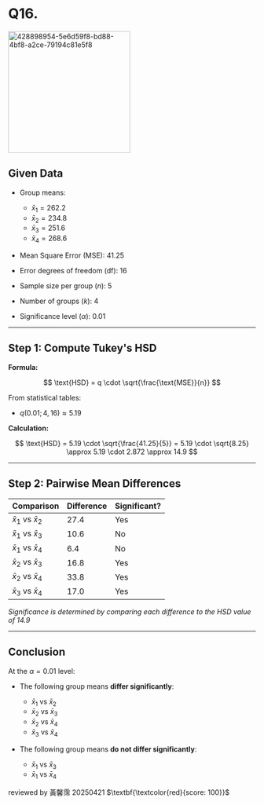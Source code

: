 # Q16.

<img width="248" alt="428898954-5e6d59f8-bd88-4bf8-a2ce-79194c81e5f8" src="https://github.com/user-attachments/assets/2c2444d4-38d2-412a-bc16-04688fb4e3e7" />




## Given Data

- Group means:
  - $\bar{x}_1 = 262.2$  
  - $\bar{x}_2 = 234.8$  
  - $\bar{x}_3 = 251.6$  
  - $\bar{x}_4 = 268.6$  

- Mean Square Error (MSE): 41.25  
- Error degrees of freedom (df): 16  
- Sample size per group ($n$): 5  
- Number of groups ($k$): 4  
- Significance level ($\alpha$): 0.01

---

## Step 1: Compute Tukey's HSD

**Formula:**

$$
\text{HSD} = q \cdot \sqrt{\frac{\text{MSE}}{n}}
$$

From statistical tables:

- $q(0.01; 4, 16) \approx 5.19$

**Calculation:**

$$
\text{HSD} = 5.19 \cdot \sqrt{\frac{41.25}{5}}  
= 5.19 \cdot \sqrt{8.25}  
\approx 5.19 \cdot 2.872  
\approx 14.9
$$

---

## Step 2: Pairwise Mean Differences

| Comparison        | Difference | Significant? |
|-------------------|------------|---------------|
| $\bar{x}_1$ vs $\bar{x}_2$ | 27.4       | Yes           |
| $\bar{x}_1$ vs $\bar{x}_3$ | 10.6       | No            |
| $\bar{x}_1$ vs $\bar{x}_4$ | 6.4        | No            |
| $\bar{x}_2$ vs $\bar{x}_3$ | 16.8       | Yes           |
| $\bar{x}_2$ vs $\bar{x}_4$ | 33.8       | Yes           |
| $\bar{x}_3$ vs $\bar{x}_4$ | 17.0       | Yes           |

*Significance is determined by comparing each difference to the HSD value of 14.9*

---

## Conclusion

At the $\alpha = 0.01$ level:

- The following group means **differ significantly**:
  - $\bar{x}_1$ vs $\bar{x}_2$  
  - $\bar{x}_2$ vs $\bar{x}_3$  
  - $\bar{x}_2$ vs $\bar{x}_4$  
  - $\bar{x}_3$ vs $\bar{x}_4$

- The following group means **do not differ significantly**:
  - $\bar{x}_1$ vs $\bar{x}_3$  
  - $\bar{x}_1$ vs $\bar{x}_4$

reviewed by 黃馨霈 20250421 $\textbf{\textcolor{red}{score: 100}}$